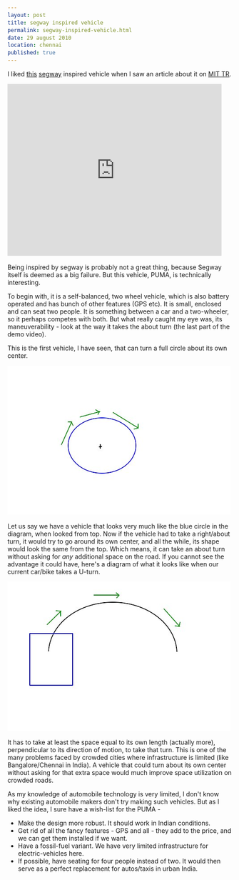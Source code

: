 ```yaml
---
layout: post
title: segway inspired vehicle
permalink: segway-inspired-vehicle.html
date: 29 august 2010
location: chennai
published: true
---
```

I liked [this](http://www.segway.com/puma/) [segway](http://en.wikipedia.org/wiki/Segway_PT) inspired vehicle when I saw an article about it on [MIT TR](http://www.technologyreview.com/blog/energy/25638/).   

<object width="480" height="385"><param name="movie" value="http://www.youtube.com/v/UcS8stGOGCo?fs=1&amp;hl=en_US"></param><param name="allowFullScreen" value="true"></param><param name="allowscriptaccess" value="always"></param><embed src="http://www.youtube.com/v/UcS8stGOGCo?fs=1&amp;hl=en_US" type="application/x-shockwave-flash" allowscriptaccess="always" allowfullscreen="true" width="480" height="385"></embed></object>

Being inspired by segway is probably not a great thing, because Segway itself is deemed as a big failure. But this vehicle, PUMA, is technically interesting. 

To begin with, it is a self-balanced, two wheel vehicle, which is also battery operated and has bunch of other features (GPS etc). It is small, enclosed and can seat two people. It is something between a car and a two-wheeler, so it perhaps competes with both. But what really caught my eye was, its maneuverability - look at the way it takes the about turn (the last part of the demo video).

This is the first vehicle, I have seen, that can turn a full circle about its own center.   

![diagram](images/diagram-002.jpg)

Let us say we have a vehicle that looks very much like the blue circle in the diagram, when looked from top. Now if the vehicle had to take a right/about turn, it would try to go around its own center, and all the while, its shape would look the same from the top. Which means, it can take an about turn without asking for _any_ additional space on the road. If you cannot see the advantage it could have, here's a diagram of what it looks like when our current car/bike takes a U-turn.

![diagram](images/diagram-001.jpg) 

It has to take at least the space equal to its own length (actually more), perpendicular to its direction of motion, to take that turn. This is one of the many problems faced by crowded cities where infrastructure is limited (like Bangalore/Chennai in India). A vehicle that could turn about its own center without asking for that extra space would much improve space utilization on crowded roads.  

As my knowledge of automobile technology is very limited, I don't know why existing automobile makers don't try making such vehicles. But as I liked the idea, I sure have a wish-list for the PUMA -

- Make the design more robust. It should work in Indian conditions.
- Get rid of all the fancy features - GPS and all - they add to the price, and we can get them installed if we want. 
- Have a fossil-fuel variant. We have very limited infrastructure for electric-vehicles here.
- If possible, have seating for four people instead of two. It would then serve as a perfect replacement for autos/taxis in urban India.

